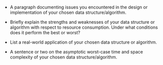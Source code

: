 - A paragraph documenting issues you encountered in the design or implementation of your chosen data structure/algorithm.

- Briefly explain the strengths and weaknesses of your data structure or algorithm with respect to resource consumption. Under what conditions does it perform the best or worst?

- List a real-world application of your chosen data structure or algorithm.

- A sentence or two on the asymptotic worst-case time and space complexity of your chosen data structure/algorithm.
